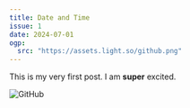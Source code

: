 ```yaml
---
title: Date and Time
issue: 1
date: 2024-07-01
ogp:
  src: "https://assets.light.so/github.png"
---
```


This is my very first post. I am **super** excited.

![GitHub](https://assets.light.so/github.png)
